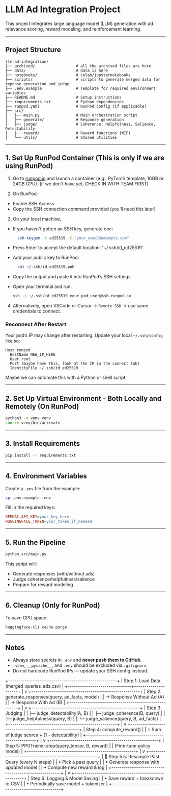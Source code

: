 # LLM Ad Integration Project

This project integrates large language model (LLM) generation with ad relevance scoring, reward modeling, and reinforcement learning. 

---

## Project Structure
```
llm-ad-integration/
├── archived/                  # all the archived files are here
├── data/                      # data is here
├── notebooks/                 # colab/jupyternotebooks
├── scripts/                   # scripts to generate merged data for reponse generation and judge
├── .env.example               # Template for required environment variables
├── README.md                  # Setup instructions
├── requirements.txt           # Python dependencies
├── runpod.yaml                # RunPod config (if applicable)
├── src/
│   ├── main.py                # Main orchestration script
│   ├── generate/              # Response generation
│   ├── judge/                 # Coherence, Helpfulness, Salience, Detectability
│   ├── reward/                # Reward functions (WIP)
│   └── utils/                 # Shared utilities
```

--- 
## 1. Set Up RunPod Container (This is only if we are using RunPod)

1. Go to [runpod.io](https://runpod.io/) and launch a container (e.g., PyTorch template, 16GB or 24GB GPU). (if we don't have yet, CHECK IN WITH TEAM FIRST)

2. On RunPod:
- Enable SSH Access
- Copy the SSH connection command provided (you'll need this later)

3. On your local machine, 
- If you haven't gotten an SSH key, generate one:
  ```bash
    ssh-keygen -t ed25519 -C "your_email@example.com"
  ```
- Press Enter to accept the default location: '~/.ssh/id_ed25519'
- Add your public key to RunPod: 
  ```bash
    cat ~/.ssh/id_ed25519.pub
  ```
- Copy the output and paste it into RunPod’s SSH settings.

- Open your terminal and run:
   ```bash
   ssh -i ~/.ssh/id_ed25519 your_pod_user@ssh.runpod.io
   ```
4. Alternatively, open VSCode or Cursor → `Remote SSH` → use same credentials to connect.

### Reconnect After Restart
Your pod’s IP may change after restarting.
Update your local `~/.ssh/config` like so:
```ssh
Host runpod
  HostName NEW_IP_HERE
  User root
  Port (maybe have this, look at the IP in the connect tab)
  IdentityFile ~/.ssh/id_ed25519
```
Maybe we can automate this with a Python or shell script.

---

## 2. Set Up Virtual Environment - Both Locally and Remotely (On RunPod)

```bash
python3 -m venv venv
source venv/bin/activate
```

---

## 3. Install Requirements

```bash
pip install -r requirements.txt
```

---

## 4. Environment Variables

Create a `.env` file from the example:

```bash
cp .env.example .env
```

Fill in the required keys:
```ini
OPENAI_API_KEY=your_key_here
HUGGINGFACE_TOKEN=your_token_if_needed
```

---

## 5. Run the Pipeline

```bash
python src/main.py
```
This script will:
- Generate responses (with/without ads)
- Judge coherence/helpfulness/salience
- Prepare for reward modeling

--- 

## 6. Cleanup (Only for RunPod)

To save GPU space:
```bash
huggingface-cli cache purge
```

---

## Notes
- Always store secrets in `.env` and **never push them to GitHub**.
- `.venv`, `__pycache__`, and `.env` should be excluded via `.gitignore`.
- Do not hardcode RunPod IPs — update your SSH config instead.

+-----------------------------------------------------+
|        Step 1: Load Data (merged_queries_ads.csv)   |
+-------------------------------+---------------------+
                                |
                                v
+-----------------------------------------------------+
|  Step 2: generate_responses(query, ad_facts, model) |
|        → Response Without Ad (A)                    |
|        → Response With Ad (B)                       |
+-----------------------------------------------------+
                                |
                                v
+-----------------------------------------------------+
|  Step 3: Judging                                     |
|   ├─ judge_detectability(A, B)                       |
|   ├─ judge_coherence(B, query)                       |
|   ├─ judge_helpfulness(query, B)                     |
|   └─ judge_salience(query, B, ad_facts)              |
+-----------------------------------------------------+
                                |
                                v
+-----------------------------------------------------+
| Step 4: compute_reward()                             |
|   = Sum of judge scores + (1 - detectability)        |
+-----------------------------------------------------+
                                |
                                v
+-----------------------------------------------------+
| Step 5: PPOTrainer.step(query_tensor, B, reward)     |
|   (Fine-tune policy model)                           |
+-----------------------------------------------------+
                                |
                                v
+-----------------------------------------------------+
| 🔁 Step 5.5: Resample Past Query (every N steps)     |
|   • Pick a past query                                |
|   • Generate response with *updated* model           |
|   • Compute new reward & log                         |
+-----------------------------------------------------+
                                |
                                v
+-----------------------------------------------------+
| Step 6: Logging & Model Saving                       |
|   • Save reward + breakdown to CSV                   |
|   • Periodically save model + tokenizer              |
+-----------------------------------------------------+
